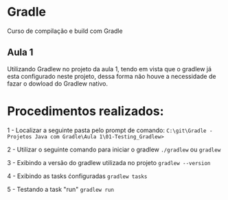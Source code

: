# Gradle
Curso de compilação e build com Gradle

## Aula 1

Utilizando Gradlew no projeto da aula 1, tendo em vista que o gradlew já esta configurado neste projeto, dessa forma não houve a necessidade de fazar o dowload do Gradlew nativo.

# Procedimentos realizados:

1 - Localizar a seguinte pasta pelo prompt de comando:
``` C:\git\Gradle - Projetos Java com Gradle\Aula 1\01-Testing_Gradlew> ```

2 - Utilizar o seguinte comando para iniciar o gradlew
```./gradlew``` 
ou 
```gradlew```

3 - Exibindo a versão do gradlew utilizada no projeto
```gradlew --version```

4 - Exibindo as tasks ćonfiguradas
```gradlew tasks```

5 - Testando a task "run"
```gradlew run```
